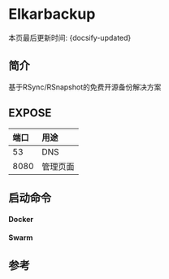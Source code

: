 # Elkarbackup

本页最后更新时间: {docsify-updated}

## 简介

基于RSync/RSnapshot的免费开源备份解决方案


## EXPOSE

| 端口 | 用途 |
| :--- | :--- |
| 53 | DNS |
| 8080 | 管理页面 |



## 启动命令

<!-- tabs:start -->
#### **Docker**



#### **Swarm**


<!-- tabs:end -->



## 参考


